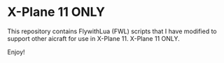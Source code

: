 # X-Plane 11 ONLY

This repository contains FlywithLua (FWL) scripts that I have modified to support other aicraft for use in X-Plane 11. X-Plane 11 ONLY.

Enjoy!


